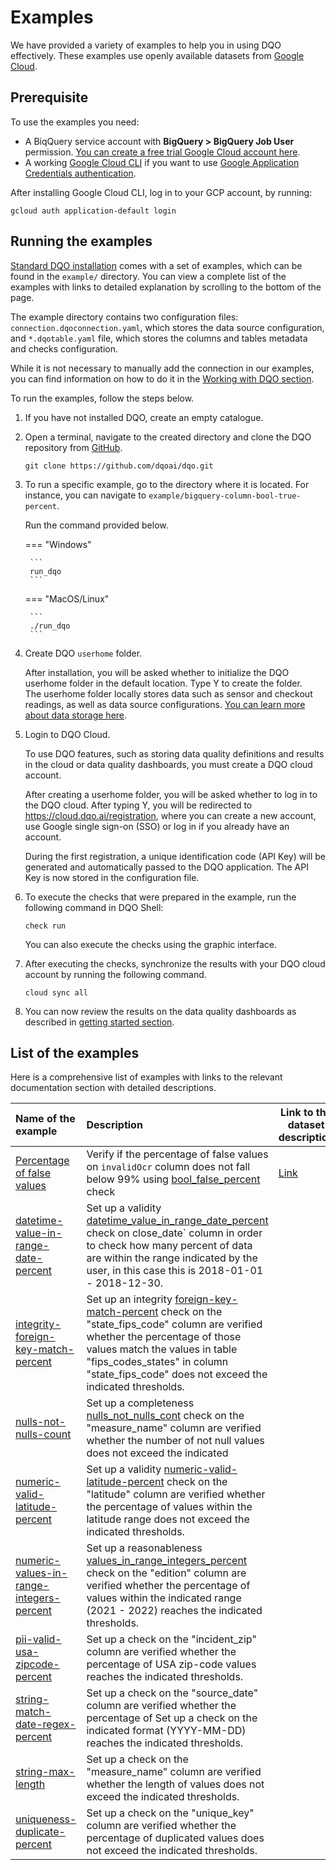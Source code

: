 # Examples

We have provided a variety of examples to help you in using DQO effectively. These examples use openly available 
datasets from [Google Cloud](https://cloud.google.com/datasets).

## Prerequisite

To use the examples you need:

- A BiqQuery service account with **BigQuery > BigQuery Job User** permission. [You can create a free trial Google Cloud account here](https://cloud.google.com/free).
- A working [Google Cloud CLI](https://cloud.google.com/sdk/docs/install) if you want to use [Google Application Credentials authentication](./#using-google-application-credentials-authentication).

After installing Google Cloud CLI, log in to your GCP account, by running:

```
gcloud auth application-default login
```

## Running the examples

[Standard DQO installation](../getting-started/installation/installation.md) comes with a set of examples, which can 
be found in the `example/` directory. You can view a complete list of the examples with links to detailed explanation by
scrolling to the bottom of the page.

The example directory contains two configuration files: `connection.dqoconnection.yaml`, which stores the data source
configuration, and `*.dqotable.yaml` file, which stores the columns and tables metadata and checks configuration.

While it is not necessary to manually add the connection in our examples, you can find information on how to do it in the
[Working with DQO section](../working-with-dqo/adding-data-source-connection/index.md).


To run the examples, follow the steps below. 

1. If you have not installed DQO, create an empty catalogue.


2. Open a terminal, navigate to the created directory and clone the DQO repository from [GitHub](https://github.com/dqoai/dqo).

    ```
    git clone https://github.com/dqoai/dqo.git
    ```

3. To run a specific example, go to the directory where it is located. For instance, you can navigate to 
    `example/bigquery-column-bool-true-percent`.  
    
    Run the command provided below. 

    === "Windows"

        ```
        run_dqo
        ```
    === "MacOS/Linux"

        ```
        ./run_dqo
        ```

4. Create DQO `userhome` folder.

    After installation, you will be asked whether to initialize the DQO userhome folder in the default location. Type Y to create the folder.  
    The userhome folder locally stores data such as sensor and checkout readings, as well as data source configurations. [You can learn more about data storage here](../dqo-concepts/data-storage/data-storage.md).


5. Login to DQO Cloud.

    To use DQO features, such as storing data quality definitions and results in the cloud or data quality dashboards, you
    must create a DQO cloud account.
 
    After creating a userhome folder, you will be asked whether to log in to the DQO cloud. After typing Y, you will be
    redirected to https://cloud.dqo.ai/registration, where you can create a new account, use Google single sign-on (SSO) or log in if you already have an account.
 
    During the first registration, a unique identification code (API Key) will be generated and automatically passed to the DQO application.
    The API Key is now stored in the configuration file.


6. To execute the checks that were prepared in the example, run the following command in DQO Shell:

    ```
    check run
    ```
    You can also execute the checks using the graphic interface.


7. After executing the checks, synchronize the results with your DQO cloud account by running the following command.

    ```
    cloud sync all
    ``` 

8. You can now review the results on the data quality dashboards as described in [getting started section](../getting-started/review-results-on-dashboards/review-results-on-dashboards.md).

## List of the examples

Here is a comprehensive list of examples with links to the relevant documentation section with detailed descriptions.

| **Name of the example**                                                                   | **Description**                                                                                                                                                                                                                                                                                                        | **Link to the dataset description**                                                                              |
|:------------------------------------------------------------------------------------------|:-----------------------------------------------------------------------------------------------------------------------------------------------------------------------------------------------------------------------------------------------------------------------------------------------------------------------|------------------------------------------------------------------------------------------------------------------|
| [Percentage of false values](./bool-false-percent.md)                                     | Verify if the percentage of false values on `invalidOcr` column does not fall below 99% using [bool_false_percent](../checks/column/bool/false-percent.md) check                                                                                                                                                       | [Link](https://console.cloud.google.com/marketplace/product/federal-communications-commission/fcc-political-ads) |
| [datetime-value-in-range-date-percent](./datetime-value-in-range-date-percent.md)         | Set up a validity [datetime_value_in_range_date_percent](../checks/column/datetime/datetime-value-in-range-date-percent.md) check on close_date` column in order to check how many percent of data are within the range indicated by the user, in this case this is 2018-01-01 - 2018-12-30.                           |                                                                                                                  |
| [integrity-foreign-key-match-percent](./integrity-foreign-key-match-percent.md)           | Set up an integrity [foreign-key-match-percent](../checks/column/integrity/foreign-key-match-percent.md) check on the "state_fips_code" column are verified whether the percentage of those values match the values in table "fips_codes_states" in column "state_fips_code" does not exceed the indicated thresholds. |                                                                                                                  |
| [nulls-not-nulls-count](./nulls-not-nulls-count.md)                                       | Set up a completeness [nulls_not_nulls_cont](../checks/column/nulls/not-nulls-count.md) check on the "measure_name" column are verified  whether the number of not null values does not exceed the indicated                                                                                                           |                                                                                                                  |
| [numeric-valid-latitude-percent](./numeric-valid-latitude-percent.md)                     | Set up a validity [numeric-valid-latitude-percent]() check on the "latitude" column are verified whether the percentage of values within the latitude range does not exceed the indicated thresholds.                                                                                                                  |                                                                                                                  |
| [numeric-values-in-range-integers-percent](./numeric-values-in-range-integers-percent.md) | Set up a reasonableness [values_in_range_integers_percent]() check on the "edition" column are verified whether the percentage of values within the indicated range (2021 - 2022) reaches the indicated thresholds.                                                                                                    |                                                                                                                  |
| [pii-valid-usa-zipcode-percent](./pii-valid-usa-zipcode-percent.md)                       | Set up a check on the "incident_zip" column are verified whether the percentage of USA zip-code values reaches the indicated thresholds.                                                                                                                                                                               |                                                                                                                  |
| [string-match-date-regex-percent](./string-match-date-regex-percent.md)                   | Set up a check on the "source_date" column are verified whether the percentage of Set up a check on the indicated format (YYYY-MM-DD) reaches the indicated thresholds.                                                                                                                                                |                                                                                                                  |
| [string-max-length](./string-max-length.md )                                              | Set up a check on the "measure_name" column are verified whether the length of values does not exceed the indicated thresholds.                                                                                                                                                                                        |                                                                                                                  |
| [uniqueness-duplicate-percent](./uniqueness-duplicate-percent.md)                         | Set up a check on the "unique_key" column are verified  whether the percentage of duplicated values does not exceed the indicated thresholds.                                                                                                                                                                          |                                                                                                                  |
